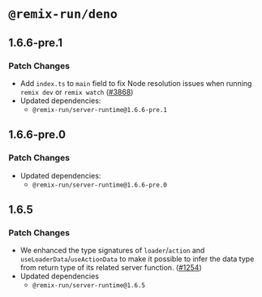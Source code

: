 # `@remix-run/deno`

## 1.6.6-pre.1

### Patch Changes

- Add `index.ts` to `main` field to fix Node resolution issues when running `remix dev` or `remix watch` ([#3868](https://github.com/remix-run/remix/pull/3868))
- Updated dependencies:
  - `@remix-run/server-runtime@1.6.6-pre.1`

## 1.6.6-pre.0

### Patch Changes

- Updated dependencies:
  - `@remix-run/server-runtime@1.6.6-pre.0`

## 1.6.5

### Patch Changes

- We enhanced the type signatures of `loader`/`action` and
  `useLoaderData`/`useActionData` to make it possible to infer the data type
  from return type of its related server function.
  ([#1254](https://github.com/remix-run/remix/pull/1254))
- Updated dependencies
  - `@remix-run/server-runtime@1.6.5`
